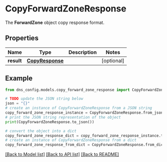 # CopyForwardZoneResponse

The __ForwardZone__ object copy response format.

## Properties

Name | Type | Description | Notes
------------ | ------------- | ------------- | -------------
**result** | [**CopyResponse**](CopyResponse.md) |  | [optional] 

## Example

```python
from dns_config.models.copy_forward_zone_response import CopyForwardZoneResponse

# TODO update the JSON string below
json = "{}"
# create an instance of CopyForwardZoneResponse from a JSON string
copy_forward_zone_response_instance = CopyForwardZoneResponse.from_json(json)
# print the JSON string representation of the object
print(CopyForwardZoneResponse.to_json())

# convert the object into a dict
copy_forward_zone_response_dict = copy_forward_zone_response_instance.to_dict()
# create an instance of CopyForwardZoneResponse from a dict
copy_forward_zone_response_from_dict = CopyForwardZoneResponse.from_dict(copy_forward_zone_response_dict)
```
[[Back to Model list]](../README.md#documentation-for-models) [[Back to API list]](../README.md#documentation-for-api-endpoints) [[Back to README]](../README.md)


